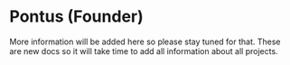 # Pontus (Founder)

More information will be added here so please stay tuned for that. These are new docs so it will take time to add all information about all projects.
